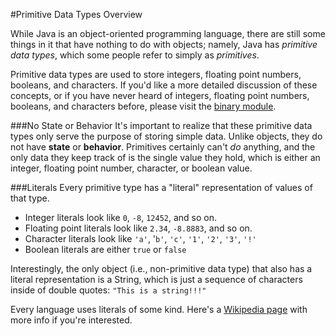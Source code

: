 #Primitive Data Types Overview

While Java is an object-oriented programming language, there are still some things in it that have nothing to do with objects; namely, Java has *primitive data types*, which some people refer to simply as *primitives*.

Primitive data types are used to store integers, floating point numbers, booleans, and characters. If you'd like a more detailed discussion of these concepts, or if you have never heard of integers, floating point numbers, booleans, and characters before, please visit the [binary module](http://christensenacademy.org#binary).

###No State or Behavior
It's important to realize that these primitive data types only serve the purpose of storing simple data. Unlike objects, they do not have **state** or **behavior**. Primitives certainly can't *do* anything, and the only data they keep track of is the single value they hold, which is either an integer, floating point number, character, or boolean value.

###Literals
Every primitive type has a "literal" representation of values of that type.

* Integer literals look like `0`, `-8`, `12452`, and so on.
* Floating point literals look like `2.34`, `-8.8883`, and so on.
* Character literals look like `'a'`, '`b'`, `'c'`, `'1'`, `'2'`, `'3'`, `'!'`
* Boolean literals are either `true` or `false`

Interestingly, the only object (i.e., non-primitive data type) that also has a literal representation is a String, which is just a sequence of characters inside of double quotes: `"This is a string!!!"`

Every language uses literals of some kind. Here's a [Wikipedia page](http://en.wikipedia.org/wiki/Literal_(computer_programming)) with more info if you're interested.
